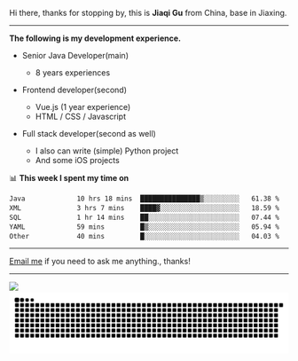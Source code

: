 Hi there, thanks for stopping by, this is **Jiaqi Gu** from China, base in Jiaxing.

---

**The following is my development experience.**

- Senior Java Developer(main)
  - 8 years experiences

- Frontend developer(second)
  - Vue.js (1 year experience)
  - HTML / CSS / Javascript
  
- Full stack developer(second as well)
  - I also can write (simple) Python project
  - And some iOS projects

📊 **This week I spent my time on**
<!--START_SECTION:waka-->

```txt
Java             10 hrs 18 mins  ███████████████▒░░░░░░░░░   61.38 %
XML              3 hrs 7 mins    ████▓░░░░░░░░░░░░░░░░░░░░   18.59 %
SQL              1 hr 14 mins    ██░░░░░░░░░░░░░░░░░░░░░░░   07.44 %
YAML             59 mins         █▒░░░░░░░░░░░░░░░░░░░░░░░   05.94 %
Other            40 mins         █░░░░░░░░░░░░░░░░░░░░░░░░   04.03 %
```

<!--END_SECTION:waka-->

---

[Email me](mailto:htk2klwgr@mozmail.com?subject=Hiring_from_GitHub) if you need to ask me anything., thanks!

---

![]( https://visitor-badge.glitch.me/badge?page_id=githubgujiaqi)
![]( https://github.com/droid-Q/droid-Q/raw/output/github-contribution-grid-snake.svg#gh-dark-mode-only)
